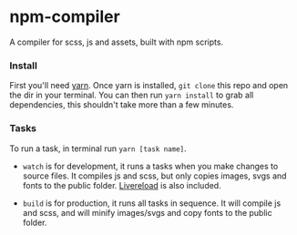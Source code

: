 # npm-compiler

A compiler for scss, js and assets, built with npm scripts.

### Install

First you'll need [yarn](https://yarnpkg.com/). Once yarn is installed, `git clone` this repo and open the dir in your terminal. You can then run `yarn install` to grab all dependencies, this shouldn't take more than a few minutes.

### Tasks

To run a task, in terminal run `yarn [task name]`.

- `watch` is for development, it runs a tasks when you make changes to source files. It compiles js and scss, but only copies images, svgs and fonts to the public folder. [Livereload](https://www.npmjs.com/package/livereload) is also included.

- `build` is for production, it runs all tasks in sequence. It will compile js and scss, and will minify images/svgs and copy fonts to the public folder.
